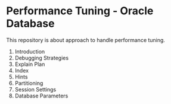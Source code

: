 # Performance Tuning - Oracle Database

This repository is about approach to handle performance tuning.

1. Introduction
2. Debugging Strategies
3. Explain Plan
4. Index
5. Hints
6. Partitioning
7. Session Settings
8. Database Parameters
